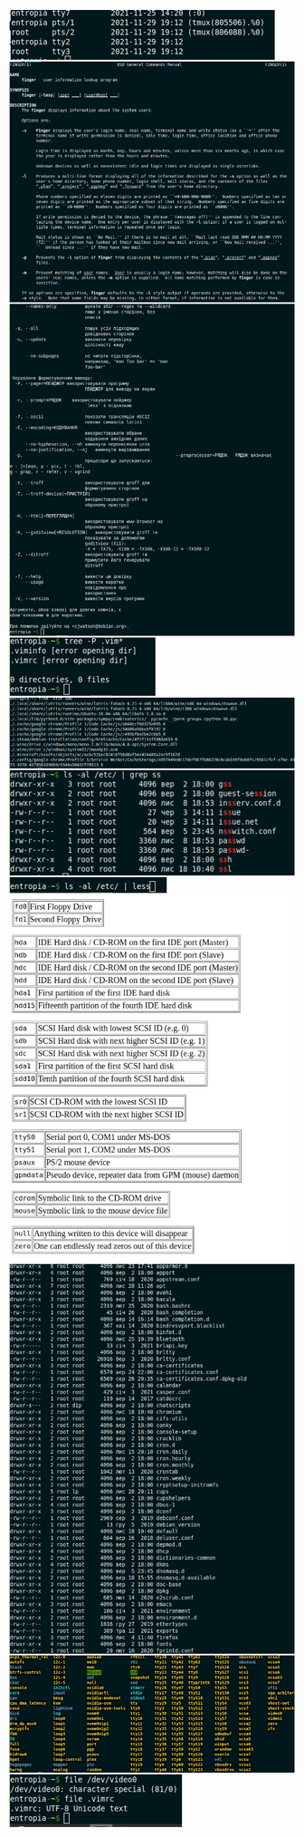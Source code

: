 ![](img/01.png)
![](img/02.png)
![](img/03.png)
![](img/04.png)
![](img/08.png)
![](img/09.png)
![](img/10.png)
![](img/12.png)
![](img/11.png) 
![](img/13.png)
![](img/14.png)
